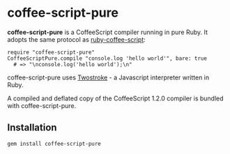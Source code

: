 # coffee-script-pure

**coffee-script-pure** is a CoffeeScript compiler running in pure Ruby. It adopts the same protocol as [ruby-coffee-script](https://github.com/josh/ruby-coffee-script):

    require "coffee-script-pure"
    CoffeeScriptPure.compile "console.log 'hello world'", bare: true
      # => "\nconsole.log('hello world');\n"

coffee-script-pure uses [Twostroke](https://github.com/charliesome/twostroke) - a Javascript interpreter written in Ruby.

A compiled and deflated copy of the CoffeeScript 1.2.0 compiler is bundled with coffee-script-pure.

## Installation

    gem install coffee-script-pure